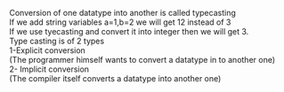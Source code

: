 Conversion of one datatype into another is called typecasting 
<br>
If we add  string variables a=1,b=2 we will get 12 instead of 3
<br>
If we use tyecasting and convert it into integer then we will get 3.
<br>
Type casting is of 2 types
<br>
1-Explicit conversion
<br>
(The programmer himself wants to convert a datatype in to another one)
<br>
2- Implicit conversion
<br>
(The compiler itself converts a datatype into another one)